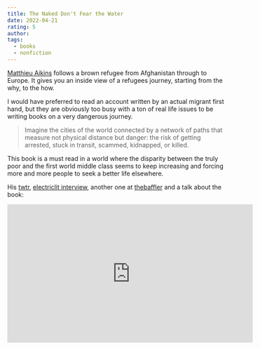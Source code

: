 ```yaml
---
title: The Naked Don't Fear the Water
date: 2022-04-21
rating: 5
author:
tags:
  - books
  - nonfiction
---
```


[Matthieu Aikins](https://maikins.com/) follows a brown refugee from Afghanistan through to Europe. It gives you an inside view of a refugees journey, starting from the why, to the how.

I would have preferred to read an account written by an actual migrant first hand, but they are obviously too busy with a ton of real life issues to be writing books on a very dangerous journey.

> Imagine the cities of the world connected by a network of paths that measure not physical distance but danger: the risk of getting arrested, stuck in transit, scammed, kidnapped, or killed.

This book is a must read in a world where the disparity between the truly poor and the first world middle class seems to keep increasing and forcing more and more people to seek a better life elsewhere.

His [twtr](https://twitter.com/mattaikins), [electriclit interview](https://electricliterature.com/the-naked-dont-fear-the-water-matthieu-aikins-an-underground-journey-with-afghan-refugees/), another one at [thebaffler](https://thebaffler.com/latest/strangers-in-our-midst-washington) and a talk about the book:

<iframe width="560" height="315" src="https://www.youtube.com/embed/E8509V6YFqc" title="YouTube video player" frameborder="0" allow="accelerometer; autoplay; clipboard-write; encrypted-media; gyroscope; picture-in-picture" allowfullscreen></iframe>

#
